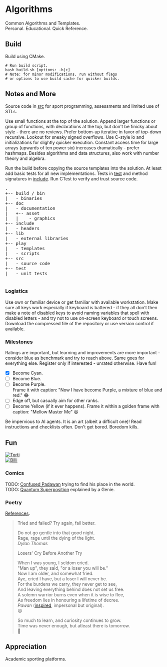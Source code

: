 Algorithms
==========

Common Algorithms and Templates.  
Personal. Educational. Quick Reference.  

Build
-----

Build using CMake.

```shell
# Run build script.
bash build.sh [options: -h|c]
# Note: for minor modifications, run without flags
# or options to use build cache for quicker builds.

```

Notes and More
--------------

Source code in [src](/src/) for sport programming, assessments and limited use of STLs.  

Use small functions at the top of the solution. Append larger functions or group of functions, with declarations at the top, but don't be finicky about style - there are no reviews. Prefer bottom-up iterative in favor of top-down recursive. Lookout for sneaky signed overflows. Use C-style io and initializations for slightly quicker execution. Constant access time for large arrays (upwards of ten power six) increases dramatically - prefer hashmaps. Besides algorithms and data structures, also work with number theory and algebra.  

Run the build before copying the source templates into the solution. At least add basic tests for all new implementations.
Tests in [test](/test/) and method signatures in [include](/include/). Run CTest to verify and trust source code.

<pre>
.
+-- build / bin
|   - binaries
+-- doc
|   - documentation
|   +-- asset
|   |    - graphics
+-- include
|   - headers
+-- lib
|   - external libraries
+-- play
|   - templates
|   - scripts
+-- src
|   - source code
+-- test
|   - unit tests

</pre>

### Logistics

Use own or familiar device or get familiar with available workstation. Make sure all keys work especially if keyboard is battered - if they all don't then make a note of disabled keys to avoid naming variables that spell with disabled letters - and try not to use on-screen keyboard or touch screens. Download the compressed file of the repository or use version control if available.

### Milestones

Ratings are important, but learning and improvements are more important - consider blue as benchmark and try to reach above. Same goes for everything else. Register only if interested - unrated otherwise. Have fun!  

- [x] Become Cyan.  
- [ ] Become Blue.  
- [ ] Become Purple.  
    Frame it with caption:
    "Now I have become Purple, a mixture of blue and red." :joy:
- [ ] Edge off, but casually aim for other ranks.  
- [ ] Become Yellow (if it ever happens).
    Frame it within a golden frame with caption:
    "Mellow Master Me" :satisfied:

Be impervious to AI agents. It is an art (albeit a difficult one)! Read instructions and checklists often. Don't get bored. Boredom kills.  

Fun
---

[![Torti](https://i.ibb.co/MNrZN9v/billi.png)](https://ibb.co/MNrZN9v)  
[![Billi](https://i.ibb.co/yF6TmQP/torti.png)](https://ibb.co/yF6TmQP)  

### Comics

TODO: [Confused Padawan](/doc/confused-padawan.md) trying to find his place in the world.  
TODO: [Quantum Superposition](/doc/quantum-superposition-genie.md) explained by a Genie.  

### Poetry

[References](/doc/comic-script.md).  

>
> Tried and failed? Try again, fail better.
>
> Do not go gentle into that good night.  
> Rage, rage until the dying of the light.  
> <cite>Dylan Thomas</cite>
>
>
> Losers' Cry Before Another Try  
>
> When I was young, I seldom cried.  
> "Man up", they said, "or a loser you will be."  
> Now I am older, and somewhat fried.  
> Aye, cried I have, but a loser I will never be.  
> For the burdens we carry, they never get to see,  
> And leaving everything behind does not set us free.  
> A solemn warrior burns even when it is wise to flee,  
> As freedom lies in honouring a lifetime of decree.  
> <cite>Pawan</cite> ([inspired](/doc/footnotes.md), impersonal but original).  
> :smile:
>
>
> So much to learn, and curiosity continues to grow.  
> Time was never enough, but atleast there is tomorrow.  
> :rofl:
>

Appreciation
------------

Academic sporting platforms.
